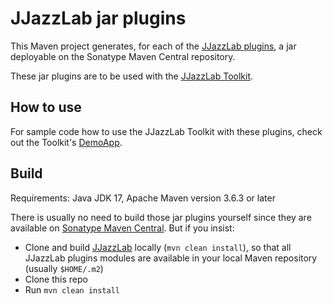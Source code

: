 # JJazzLab jar plugins

This Maven project generates, for each of the [JJazzLab plugins](https://github.com/jjazzboss/JJazzLab/tree/master/plugins), a jar deployable on the Sonatype Maven Central repository. 

These jar plugins are to be used with the [JJazzLab Toolkit](https://github.com/jjazzboss/JJazzLabToolkit).

## How to use

For sample code how to use the JJazzLab Toolkit with these plugins, check out the Toolkit's [DemoApp](https://github.com/jjazzboss/JJazzLabToolkit/tree/main/DemoApp).

## Build

Requirements: Java JDK 17, Apache Maven version 3.6.3 or later

There is usually no need to build those jar plugins yourself since they are available on [Sonatype Maven Central](https://central.sonatype.com). But if you insist:
 
- Clone and build [JJazzLab](https://github.com/jjazzboss/JJazzLab) locally (`mvn clean install`), so that all JJazzLab plugins modules are available in your local Maven repository (usually `$HOME/.m2`)
- Clone this repo 
- Run `mvn clean install`

